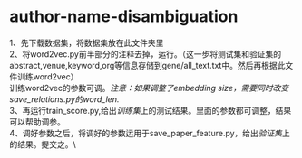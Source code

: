 # author-name-disambiguation

1、先下载数据集，将数据集放在此文件夹里\
2、将word2vec.py前半部分的注释去掉，运行。（这一步将测试集和验证集的abstract,venue,keyword,org等信息存储到gene/all_text.txt中。然后再根据此文件训练word2vec）\
   训练word2vec的参数可调。*注意：如果调整了embedding size，需要同时改变save_relations.py的word_len.*\
3、再运行train_score.py,给出*训练集*上的测试结果。里面的参数都可调整，结果可以帮助调参。\
4、调好参数之后，将调好的参数运用于save_paper_feature.py，给出*验证集*上的结果。提交之。\




   
